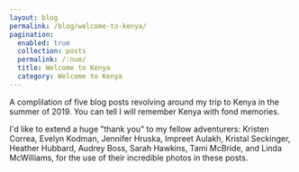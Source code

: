 ```yaml
---
layout: blog
permalink: /blog/welcome-to-kenya/
pagination:
  enabled: true
  collection: posts
  permalink: /:num/
  title: Welcome to Kenya
  category: Welcome to Kenya
---
```


A complilation of five blog posts revolving around my trip to Kenya in the summer of 2019. You can tell I will remember Kenya with fond memories.

I'd like to extend a huge "thank you" to my fellow adventurers: Kristen Correa, Evelyn Kodman, Jennifer Hruska, Impreet Aulakh, Kristal Seckinger, Heather Hubbard, Audrey Boss, Sarah Hawkins, Tami McBride, and Linda McWilliams, for the use of their incredible photos in these posts.

